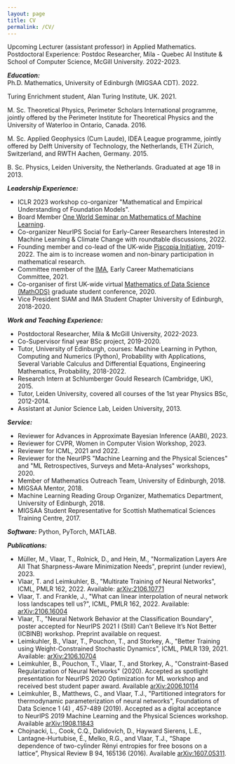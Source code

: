 ```yaml
---
layout: page
title: CV
permalink: /CV/
---
```


Upcoming Lecturer (assistant professor) in Applied Mathematics. <br>
Postdoctoral Experience: Postdoc Researcher, Mila - Quebec AI Institute & School of Computer Science, McGill University. 2022-2023.

***Education:*** <br>
Ph.D. Mathematics, University of Edinburgh (MIGSAA CDT). 2022.

Turing Enrichment student, Alan Turing Institute, UK. 2021.

M. Sc. Theoretical Physics, Perimeter Scholars International programme, jointly offered by the Perimeter Institute for Theoretical Physics and the University of Waterloo in Ontario, Canada. 2016.

M. Sc. Applied Geophysics (Cum Laude), IDEA League programme, jointly offered by Delft University of Technology, the Netherlands, ETH Zürich, Switzerland, and RWTH Aachen, Germany. 2015.

B. Sc. Physics, Leiden University, the Netherlands. Graduated at age 18 in 2013. <br> <!----> 
<!---Extracurricular courses in Complex Analysis, PDEs, and Dynamical Systems.-->


***Leadership Experience:***
- ICLR 2023 workshop co-organizer "Mathematical and Empirical Understanding of Foundation Models".
- Board Member [One World Seminar on Mathematics of Machine Learning](https://www.oneworldml.org).
- Co-organizer NeurIPS Social for Early-Career Researchers Interested in Machine Learning & Climate Change with roundtable discussions, 2022.
- Founding member and co-lead of the UK-wide [Piscopia Initiative]({{TiffanyVlaar.github.io}}/Piscopia), 2019-2022. The aim is to increase women and non-binary participation in mathematical research. 
- Committee member of the [IMA](https://ima.org.uk), Early Career Mathematicians Committee, 2021.
- Co-organiser of first UK-wide virtual [Mathematics of Data Science (MathODS)](https://maths-of-data.github.io) graduate student conference, 2020.
- Vice President SIAM and IMA Student Chapter University of Edinburgh, 2018-2020.

***Work and Teaching Experience:***
- Postdoctoral Researcher, Mila & McGill University, 2022-2023.
- Co-Supervisor final year BSc project, 2019-2020.
- Tutor, University of Edinburgh, courses: Machine Learning in Python, Computing and Numerics (Python), Probability with Applications, Several Variable Calculus and Differential Equations, Engineering Mathematics, Probability, 2018-2022.
- Research Intern at Schlumberger Gould Research (Cambridge, UK), 2015.
- Tutor, Leiden University, covered all courses of the 1st year Physics BSc, 2012-2014.
- Assistant at Junior Science Lab, Leiden University, 2013.

***Service:***
- Reviewer for Advances in Approximate Bayesian Inference (AABI), 2023.
- Reviewer for CVPR, Women in Computer Vision Workshop, 2023.
- Reviewer for ICML, 2021 and 2022.
- Reviewer for the NeurIPS "Machine Learning and the Physical Sciences" and "ML Retrospectives, Surveys and Meta-Analyses" workshops, 2020.
- Member of Mathematics Outreach Team, University of Edinburgh, 2018.
- MIGSAA Mentor, 2018.
- Machine Learning Reading Group Organizer, Mathematics Department, University of Edinburgh, 2018.
- MIGSAA Student Representative for Scottish Mathematical Sciences Training Centre, 2017.

***Software:***
Python, PyTorch, MATLAB.

***Publications:***
- Müller, M., Vlaar, T., Rolnick, D., and Hein, M., "Normalization Layers Are All That Sharpness-Aware Minimization Needs", preprint (under review), 2023.
- Vlaar, T. and Leimkuhler, B., "Multirate Training of Neural Networks", ICML, PMLR 162, 2022. Available: [arXiv:2106.10771](https://arxiv.org/abs/2106.10771)
- Vlaar, T. and Frankle, J., "What can linear interpolation of neural network loss landscapes tell us?", ICML, PMLR 162, 2022. Available: [arXiv:2106.16004](https://arxiv.org/abs/2106.16004)
- Vlaar, T., "Neural Network Behavior at the Classification Boundary", poster accepted for NeurIPS 2021 I (Still) Can’t Believe It’s Not Better (ICBINB) workshop. Preprint available on request.
- Leimkuhler, B., Vlaar, T., Pouchon, T., and Storkey, A., "Better Training using Weight-Constrained Stochastic Dynamics", ICML, PMLR 139, 2021. Available: [arXiv:2106.10704](https://arxiv.org/abs/2106.10704)
- Leimkuhler, B., Pouchon, T., Vlaar, T., and Storkey, A., "Constraint-Based Regularization of Neural Networks" (2020). Accepted as spotlight presentation for NeurIPS 2020 Optimization for ML workshop and received best student paper award. Available [arXiv:2006.10114](https://arxiv.org/abs/2006.10114)
- Leimkuhler, B., Matthews, C., and Vlaar, T.J., "Partitioned integrators for thermodynamic parameterization of neural networks", Foundations of Data Science 1 (4) , 457-489 (2019). Accepted as a digital acceptance to NeurIPS 2019 Machine Learning and the Physical Sciences workshop. Available [arXiv:1908.11843](https://arxiv.org/abs/1908.11843)
- Chojnacki, L., Cook, C.Q., Dalidovich, D., Hayward Sierens, L.E., Lantagne-Hurtubise, É., Melko, R.G., and Vlaar, T.J., “Shape dependence of two-cylinder Rényi entropies for free bosons on a lattice”, Physical Review B 94, 165136 (2016). Available [arXiv:1607.05311](https://arxiv.org/abs/1607.05311). 
